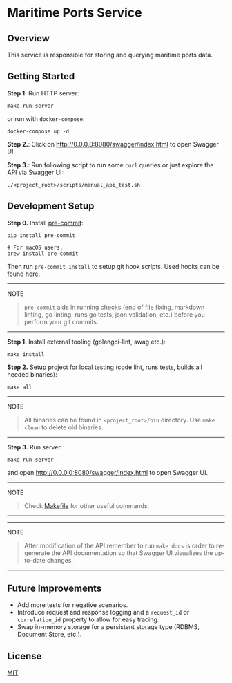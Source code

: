 # Maritime Ports Service

## Overview

This service is responsible for storing and querying maritime ports data.

## Getting Started

**Step 1.** Run HTTP server:

```shell script
make run-server
```

or run with `docker-compose`:

```shell script
docker-compose up -d
```

**Step 2.**: Click on http://0.0.0.0:8080/swagger/index.html to open Swagger UI.

**Step 3.**: Run following script to run some `curl` queries or just explore the API via Swagger UI:

```shell
./<project_root>/scripts/manual_api_test.sh
```

## Development Setup

**Step 0.** Install [pre-commit](https://pre-commit.com/):

```shell
pip install pre-commit

# For macOS users.
brew install pre-commit
```

Then run `pre-commit install` to setup git hook scripts.
Used hooks can be found [here](.pre-commit-config.yaml).

______________________________________________________________________

NOTE

> `pre-commit` aids in running checks (end of file fixing,
> markdown linting, go linting, runs go tests, json validation, etc.)
> before you perform your git commits.

______________________________________________________________________

**Step 1.** Install external tooling (golangci-lint, swag etc.):

```shell script
make install
```

**Step 2.** Setup project for local testing (code lint, runs tests, builds all needed binaries):

```shell script
make all
```

______________________________________________________________________

NOTE

> All binaries can be found in `<project_root>/bin` directory.
> Use `make clean` to delete old binaries.

______________________________________________________________________

**Step 3.** Run server:

```shell
make run-server
```

and open http://0.0.0.0:8080/swagger/index.html to open Swagger UI.

______________________________________________________________________

NOTE

> Check [Makefile](Makefile) for other useful commands.

______________________________________________________________________

______________________________________________________________________

NOTE

> After modification of the API remember to run `make docs` is order to re-generate
> the API documentation so that Swagger UI visualizes the up-to-date changes.

______________________________________________________________________

## Future Improvements

- Add more tests for negative scenarios.
- Introduce request and response logging and a `request_id` or `correlation_id` property to allow for easy tracing.
- Swap in-memory storage for a persistent storage type (RDBMS, Document Store, etc.).

## License

[MIT](LICENSE)
